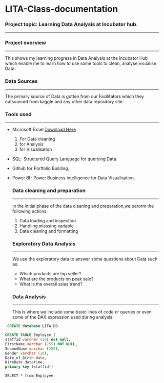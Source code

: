 # LITA-Class-documentation

### Project topic: Learning Data Analysis at Incubator hub.
--------

### Project overview
--------
This shows my learning progress in Data Analysis at the Incubator Hub which enable me to learn how to use some tools to clean, analyse,visualise Data.

### Data Sources
-------
The primary source of Data is gotten from our Facilitators which they outsourced from kaggle and any other data repository site.

### Tools used
------------
- Microsoft Excel [Download Here](http://www.microsoft.com)
   1. For Data cleaning
   2. for Analysis
   3. for Visualisation
- SQL- Structured Query Language for querying Data.
- Github for Portfolio Building.
- Power BI- Power Business Intelligence for Data Visualisation.

  ### Data cleaning and preparation
  -------
  In the initial phase of the data cleaning and preparation,we perorm the following actions:
  1. Data loading and inspection
  2. Handling misssing variable
  3. Data cleaning and formatting
     
  ### Exploratory Data Analysis
   ----------
  We use the exploratory data to answer some questions about Data such as:
    - Which products are top seller?
    - What are the products on peak sale?
    - What is the overall sales trend?

   ### Data Analysis
  -------
    This is where we include some basic lines of code or queries or even some of the DAX expression used during analysis:

 ```SQL
  CREATE database LITA_DB
  ```
```SQL
CREATE TABLE Employee (
staffid varchar (10) not null,
FirstName varchar (255) NOT NULL,
SecondName varchar (255),
Gender varchar (10),
Date_of_Birth date,
HireDate datetime,
primary key (staffid))
````

```SOL
SELECT * from Employee
````
